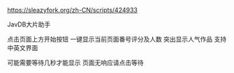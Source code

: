 https://sleazyfork.org/zh-CN/scripts/424933

JavDB大片助手

点击页面上方开始按钮
一键显示当前页面番号评分及人数
突出显示人气作品
支持中英文界面


可能需要等待几秒才能显示
页面无响应请点击等待
